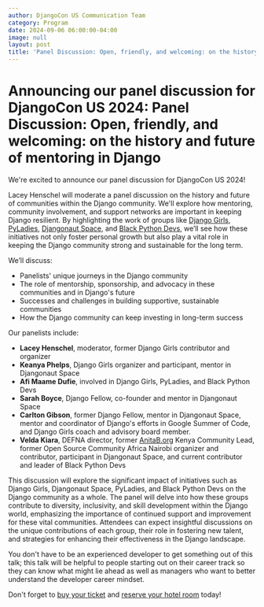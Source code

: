 ```yaml
---
author: DjangoCon US Communication Team
category: Program
date: 2024-09-06 06:00:00-04:00
image: null
layout: post
title: 'Panel Discussion: Open, friendly, and welcoming: on the history and future of mentoring in Django'
---
```


# Announcing our panel discussion for DjangoCon US 2024: Panel Discussion: Open, friendly, and welcoming: on the history and future of mentoring in Django

We're excited to announce our panel discussion for DjangoCon US 2024!

Lacey Henschel will moderate a panel discussion on the history and future of communities within the Django community.
We'll explore how mentoring, community involvement, and support networks are important in keeping Django resilient. By highlighting the work of groups like [Django Girls](https://djangogirls.org), [PyLadies](https://pyladies.com), [Djangonaut Space](https://djangonaut.space), and [Black Python Devs](https://blackpythondevs.com/), we’ll see how these initiatives not only foster personal growth but also play a vital role in keeping the Django community strong and sustainable for the long term.

We’ll discuss:

- Panelists' unique journeys in the Django community
- The role of mentorship, sponsorship, and advocacy in these communities and in Django's future
- Successes and challenges in building supportive, sustainable communities
- How the Django community can keep investing in long-term success

Our panelists include:

- **Lacey Henschel**, moderator, former Django Girls contributor and organizer
- **Keanya Phelps**, Django Girls organizer and participant, mentor in Djangonaut Space
- **Afi Maame Dufie**, involved in Django Girls, PyLadies, and Black Python Devs
- **Sarah Boyce**, Django Fellow, co-founder and mentor in Djangonaut Space
- **Carlton Gibson**, former Django Fellow, mentor in Djangonaut Space, mentor and coordinator of Django's efforts in Google Summer of Code, and Django Girls coach and advisory board member.
- **Velda Kiara**,  DEFNA director, former [AnitaB.org](http://anitab.org/) Kenya Community Lead, former Open Source Community Africa Nairobi organizer and contributor, participant in Djangonaut Space, and current contributor and leader of Black Python Devs

This discussion will explore the significant impact of initiatives such as Django Girls, Djangonaut Space, PyLadies, and Black Python Devs on the Django community as a whole. The panel will delve into how these groups contribute to diversity, inclusivity, and skill development within the Django world, emphasizing the importance of continued support and improvement for these vital communities. Attendees can expect insightful discussions on the unique contributions of each group, their role in fostering new talent, and strategies for enhancing their effectiveness in the Django landscape.

You don't have to be an experienced developer to get something out of this talk; this talk will be helpful to people starting out on their career track so they can know what might lie ahead as well as managers who want to better understand the developer career mindset.

Don't forget to [buy your ticket]({{site.ticket_link}}) and [reserve your hotel room](/venue/) today!
